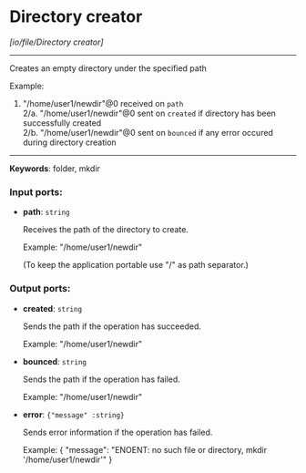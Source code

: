 # Directory creator

_[io/file/Directory creator]_

---

Creates an empty directory under the specified path  
  
Example:  
1. "/home/user1/newdir"@0 received on `path`  
2/a. "/home/user1/newdir"@0 sent on `created` if directory has been successfully created  
2/b. "/home/user1/newdir"@0 sent on `bounced` if any error occured during directory creation  

---

__Keywords__: folder, mkdir

### Input ports:

* __path__: ` string `

    Receives the path of the  directory to create.
    
    Example:
    "/home/user1/newdir"
    
    (To keep the application portable use "/" as path separator.)

### Output ports:

* __created__: ` string `

    Sends the path if the operation has succeeded.
    
    Example:
    "/home/user1/newdir"
    
    


* __bounced__: ` string `

    Sends the path if the operation has failed.
    
    Example:
    "/home/user1/newdir"


* __error__: ` {"message" :string} `

    Sends error information if the operation has failed.
    
    Example: 
    {
      "message": "ENOENT: no such file or directory, mkdir '/home/user1/newdir'"
    }

